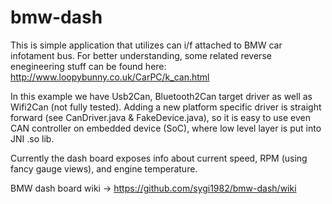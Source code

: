 # bmw-dash

This is simple application that utilizes can i/f attached to BMW car infotament bus.
For better understanding, some related reverse enegineering stuff can be found here: http://www.loopybunny.co.uk/CarPC/k_can.html

In this example we have Usb2Can, Bluetooth2Can target driver as well as Wifi2Can (not fully tested).
Adding a new platform specific driver is straight forward (see CanDriver.java & FakeDevice.java), 
so it is easy to use even CAN controller on embedded device (SoC), where low level layer is put into JNI .so lib.

Currently the dash board exposes info about current speed, RPM (using fancy gauge views), and engine temperature.

BMW dash board wiki -> https://github.com/sygi1982/bmw-dash/wiki
